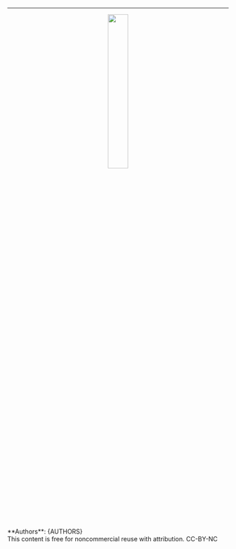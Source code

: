 
<hr>

<center>
<a href="https://www.itcrtraining.org/">
  <img src="css/images/ITN_logo.png" width = 30%>
</a>
</center>

<div class = "authors"> **Authors**: {AUTHORS}
<br>
This content is free for noncommercial reuse with attribution. CC-BY-NC
</div>

<br>